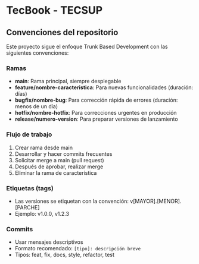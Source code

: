 # TecBook - TECSUP

## Convenciones del repositorio

Este proyecto sigue el enfoque Trunk Based Development con las siguientes convenciones:

### Ramas
- **main**: Rama principal, siempre desplegable
- **feature/nombre-caracteristica**: Para nuevas funcionalidades (duración: días)
- **bugfix/nombre-bug**: Para corrección rápida de errores (duración: menos de un día)
- **hotfix/nombre-hotfix**: Para correcciones urgentes en producción
- **release/numero-version**: Para preparar versiones de lanzamiento

### Flujo de trabajo
1. Crear rama desde main
2. Desarrollar y hacer commits frecuentes
3. Solicitar merge a main (pull request)
4. Después de aprobar, realizar merge
5. Eliminar la rama de característica

### Etiquetas (tags)
- Las versiones se etiquetan con la convención: v[MAYOR].[MENOR].[PARCHE]
- Ejemplo: v1.0.0, v1.2.3

### Commits
- Usar mensajes descriptivos
- Formato recomendado: `[tipo]: descripción breve`
- Tipos: feat, fix, docs, style, refactor, test
